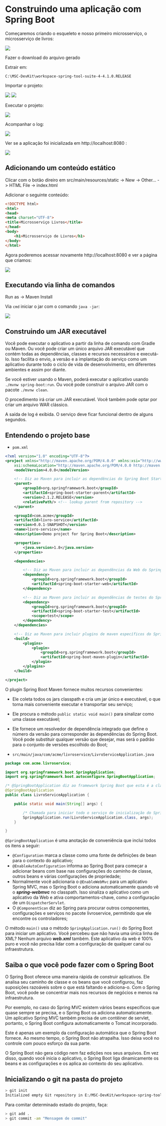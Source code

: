 # Construindo uma aplicação com Spring Boot

<!-- https://spring.io/guides/gs/spring-boot/ -->

Começaremos criando o esqueleto e nosso primeiro microsserviço, o microsserviço de livros:

![](assets/02-livro-service.png)

Fazer o download do arquivo gerado

Extrair em:

```
C:\MSC-DevKit\workspace-spring-tool-suite-4-4.1.0.RELEASE
```

Importar o projeto:

![](assets/02-file-import.jpg)
![](assets/02-file-import2.jpg)

Executar o projeto:

![](assets/02-run-as.jpg)

Acompanhar o log:

![](assets/02-log.jpg)

Ver se a aplicação foi inicializada em http://localhost:8080 :

![](assets/02-localhost.png)

## Adicionando um conteúdo estático

Clicar com o botão direiro em src/main/resources/static -> New -> Other... -> HTML File -> index.html

Adicionar o seguinte conteúdo:

```html
<!DOCTYPE html>
<html>
<head>
<meta charset="UTF-8">
<title>Microsserviço Livros</title>
</head>
<body>
	<h1>Microsserviço de Livros</h1>
</body>
</html>
```

Agora poderemos acessar novamente http://localhost:8080 e ver a página que criamos:

![](assets/02-livros.png)

## Executando via linha de comandos

Run as -> Maven Install

Via ```cmd``` iniciar o jar com o comando ```java -jar```:

![](assets/02-java-jar.jpg)

## Construindo um JAR executável

Você pode executar o aplicativo a partir da linha de comando com Gradle ou Maven. Ou você pode criar um único arquivo JAR executável que contém todas as dependências, classes e recursos necessários e executá-lo. Isso facilita o envio, a versão e a implantação do serviço como um aplicativo durante todo o ciclo de vida de desenvolvimento, em diferentes ambientes e assim por diante.

Se você estiver usando o Maven, poderá executar o aplicativo usando ```./mvnw spring-boot:run```. Ou você pode construir o arquivo JAR com o pacote ```./mvnw clean```.

O procedimento irá criar um JAR executável. Você também pode optar por criar um arquivo WAR clássico.

A saída de log é exibida. O serviço deve ficar funcional dentro de alguns segundos.

## Entendendo o projeto base

- ```pom.xml```

```xml
<?xml version="1.0" encoding="UTF-8"?>
<project xmlns="http://maven.apache.org/POM/4.0.0" xmlns:xsi="http://www.w3.org/2001/XMLSchema-instance"
	xsi:schemaLocation="http://maven.apache.org/POM/4.0.0 http://maven.apache.org/xsd/maven-4.0.0.xsd">
	<modelVersion>4.0.0</modelVersion>

    <!-- Diz ao Maven para incluir as dependências do Spring Boot Starter Kit -->
	<parent>
		<groupId>org.springframework.boot</groupId>
		<artifactId>spring-boot-starter-parent</artifactId>
		<version>2.1.2.RELEASE</version>
		<relativePath/> <!-- lookup parent from repository -->
	</parent>

	<groupId>com.acme</groupId>
	<artifactId>livro-service</artifactId>
	<version>0.0.1-SNAPSHOT</version>
	<name>livro-service</name>
	<description>Demo project for Spring Boot</description>

	<properties>
		<java.version>1.8</java.version>
	</properties>

	<dependencies>

        <!-- Diz ao Maven para incluir as dependências da Web do Spring Boot -->
		<dependency>
			<groupId>org.springframework.boot</groupId>
			<artifactId>spring-boot-starter-web</artifactId>
		</dependency>

        <!-- Diz ao Maven para incluir as dependências de testes do Spring Boot -->
		<dependency>
			<groupId>org.springframework.boot</groupId>
			<artifactId>spring-boot-starter-test</artifactId>
			<scope>test</scope>
		</dependency>
	</dependencies>

    <!-- Diz ao Maven para incluir plugins de maven específicos do Spring para construir e implementar aplicações Spring Boot -->
	<build>
		<plugins>
			<plugin>
				<groupId>org.springframework.boot</groupId>
				<artifactId>spring-boot-maven-plugin</artifactId>
			</plugin>
		</plugins>
	</build>

</project>
```

O plugin Spring Boot Maven fornece muitos recursos convenientes:
- Ele coleta todos os jars classpath e cria um jar único e executável, o que torna mais conveniente executar e transportar seu serviço;
- Ele procura o método ```public static void main()``` para sinalizar como uma classe executável;
- Ele fornece um resolvedor de dependência integrado que define o número da versão para corresponder às dependências do Spring Boot. Você pode substituir qualquer versão que desejar, mas será o padrão para o conjunto de versões escolhido do Boot;

- ```src/main/java/com/acme/livroservice/LivroServiceApplication.java```

```java
package com.acme.livroservice;

import org.springframework.boot.SpringApplication;
import org.springframework.boot.autoconfigure.SpringBootApplication;

/* @SpringBootApplication diz ao framework Spring Boot que esta é a classe de bootstrap para o projeto */
@SpringBootApplication
public class LivroServiceApplication {

	public static void main(String[] args) {

        /* Chamada para iniciar todo o serviço de inicialização do Spring */
		SpringApplication.run(LivroServiceApplication.class, args);
	}

}
```

```@SpringBootApplication``` é uma anotação de conveniência que inclui todos os itens a seguir:
- ```@Configuration``` marca a classe como uma fonte de definições de bean para o contexto do aplicativo;
- ```@EnableAutoConfiguration``` informa ao Spring Boot para começar a adicionar beans com base nas configurações do caminho de classe, outros beans e várias configurações de propriedade;
- Normalmente você adicionaria o ```@EnableWebMvc``` para um aplicativo Spring MVC, mas o Spring Boot o adiciona automaticamente quando vê o ***spring-webmvc*** no classpath. Isso sinaliza o aplicativo como um aplicativo da Web e ativa comportamentos-chave, como a configuração de um ```DispatcherServlet```.
- O ```@ComponentScan``` diz ao Spring para procurar outros componentes, configurações e serviços no pacote livroservice, permitindo que ele encontre os controladores;

O método ```main()``` usa o método ```SpringApplication.run()``` do Spring Boot para iniciar um aplicativo. Você percebeu que não havia uma única linha de XML? Nenhum arquivo ***web.xml*** também. Este aplicativo da web é 100% puro e você não precisa lidar com a configuração de qualquer canal ou infraestrutura.

## Saiba o que você pode fazer com o Spring Boot

O Spring Boot oferece uma maneira rápida de construir aplicativos. Ele analisa seu caminho de classe e os beans que você configurou, faz suposições razoáveis ​​sobre o que está faltando e adiciona-o. Com o Spring Boot, você pode se concentrar mais nos recursos de negócios e menos na infraestrutura.

Por exemplo, no caso do Spring MVC existem vários beans específicos que quase sempre se precisa, e o Spring Boot os adiciona automaticamente. Um aplicativo Spring MVC também precisa de um contêiner de servlet, portanto, o Spring Boot configura automaticamente o Tomcat incorporado.

Este é apenas um exemplo da configuração automática que o Spring Boot fornece. Ao mesmo tempo, o Spring Boot não atrapalha. Isso deixa você no controle com pouco esforço da sua parte.

O Spring Boot não gera código nem faz edições nos seus arquivos. Em vez disso, quando você inicia o aplicativo, o Spring Boot liga dinamicamente os beans e as configurações e os aplica ao contexto do seu aplicativo.

## Inicializando o git na pasta do projeto

```bash
> git init
Initialized empty Git repository in E:/MSC-DevKit/workspace-spring-tool-suite-4-4.1.0.RELEASE/livro-service/.git/
```

Para comitar determinado estado do projeto, faça:

```bash
> git add .
> git commit -am "Mensagem de commit"
```
